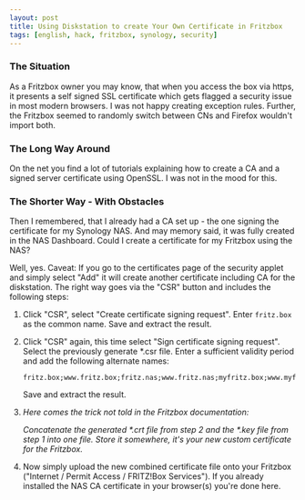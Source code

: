 ```yaml
---
layout: post
title: Using Diskstation to create Your Own Certificate in Fritzbox
tags: [english, hack, fritzbox, synology, security]
---
```

### The Situation

As a Fritzbox owner you may know, that when you access the box via https, it
presents a self signed SSL certificate which gets flagged a security issue in
most modern browsers. I was not happy creating exception rules. Further, the
Fritzbox seemed to randomly switch between CNs and Firefox wouldn't import both.

### The Long Way Around

On the net you find a lot of tutorials explaining how to create a CA and a
signed server certificate using OpenSSL. I was not in the mood for this.

### The Shorter Way - With Obstacles

Then I remembered, that I already had a CA set up - the one signing the
certificate for my Synology NAS. And may memory said, it was fully created in
the NAS Dashboard. Could I create a certificate for my Fritzbox using the NAS?

Well, yes. Caveat: If you go to the certificates page of the security applet and
simply select "Add" it will create another certificate including CA for the
diskstation. The right way goes via the "CSR" button and includes the following
steps:

1.  Click "CSR", select "Create certificate signing request". Enter `fritz.box`
    as the common name. Save and extract the result.

2.  Click "CSR" again, this time select "Sign certificate signing request".
    Select the previously generate *.csr file. Enter a sufficient validity
    period and add the following alternate names:
    ```
    fritz.box;www.fritz.box;fritz.nas;www.fritz.nas;myfritz.box;www.myfritz.box
    ```
    Save and extract the result.

3.  _Here comes the trick not told in the Fritzbox documentation:_

    _Concatenate the generated *.crt file from step 2 and the *.key file from
    step 1 into one file. Store it somewhere, it's your new custom certificate
    for the Fritzbox._

4.  Now simply upload the new combined certificate file onto your Fritzbox
    ("Internet / Permit Access / FRITZ!Box Services"). If you already installed
    the NAS CA certificate in your browser(s) you're done here.
